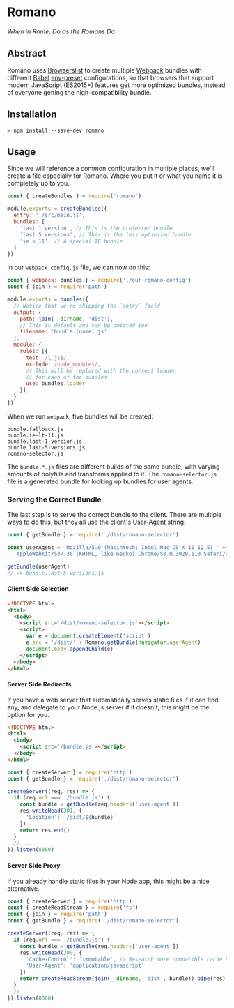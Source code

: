 # Romano

_When in Rome, Do as the Romans Do_

## Abstract
Romano uses [Browserslist][b] to create multiple [Webpack][w] bundles with different
[Babel][bl] [env-preset][e] configurations, so that browsers that support modern
JavaScript (ES2015+) features get more optimized bundles, instead of everyone getting the
high-compatibility bundle.

## Installation
```shell
> npm install --save-dev romano
```

## Usage
Since we will reference a common configuration in multiple places, we'll create a file
especially for Romano. Where you put it or what you name it is completely up to you.

```javascript
const { createBundles } = require('romano')

module.exports = createBundles({
  entry: './src/main.js',
  bundles: [
    'last 1 version', // This is the preferred bundle
    'last 5 versions', // This is the less optimized bundle
    'ie < 11', // A special IE bundle
  ]
})
```

In our `webpack.config.js` file, we can now do this:

```javascript
const { webpack: bundles } = require('./our-romano-config')
const { join } = require('path')

module.exports = bundles({
  // Notice that we're skipping the `entry` field
  output: {
    path: join(__dirname, 'dist'),
    // This is default and can be omitted too
    filename: 'bundle.[name].js'
  },
  module: {
    rules: [{
      test: /\.js$/,
      exclude: /node_modules/,
      // This will be replaced with the correct loader
      // for each of the bundles
      use: bundles.loader
    }]
  }
})
```

When we run `webpack`, five bundles will be created:

```
bundle.fallback.js
bundle.ie-lt-11.js
bundle.last-1-version.js
bundle.last-5-versions.js
romano-selector.js
```

The `bundle.*.js` files are different builds of the same bundle, with varying amounts of
polyfills and transforms applied to it. The `romano-selector.js` file is a generated
bundle for looking up bundles for user agents.

### Serving the Correct Bundle
The last step is to serve the correct bundle to the client. There are multiple ways to do
this, but they all use the client's User-Agent string:

```javascript
const { getBundle } = require('./dist/romano-selector')

const userAgent = 'Mozilla/5.0 (Macintosh; Intel Mac OS X 10_12_5) ' +
  'AppleWebKit/537.36 (KHTML, like Gecko) Chrome/58.0.3029.110 Safari/537.36'

getBundle(userAgent)
// => bundle.last-5-versions.js
```

#### Client Side Selection
```html
<!DOCTYPE html>
<html>
  <body>
    <script src='/dist/romano-selector.js'></script>
    <script>
      var e = document.createElement('script')
      e.src = '/dist/' + Romano.getBundle(navigator.userAgent)
      document.body.appendChild(e)
    </script>
  </body>
</html>
```

#### Server Side Redirects
If you have a web server that automatically serves static files if it can find any, and
delegate to your Node.js server if it doesn't, this might be the option for you.

```html
<!DOCTYPE html>
<html>
  <body>
    <script src='/bundle.js'></script>
  </body>
</html>
```

```javascript
const { createServer } = require('http')
const { getBundle } = require('./dist/romano-selector')

createServer((req, res) => {
  if (req.url === '/bundle.js') {
    const bundle = getBundle(req.headers['user-agent'])
    res.writeHead(301, {
      'Location': `/dist/${bundle}`
    })
    return res.end()
  }
  // ...
}).listen(8080)
```

#### Server Side Proxy
If you already handle static files in your Node app, this might be a nice alternative.

```javascript
const { createServer } = require('http')
const { createReadStream } = require('fs')
const { join } = require('path')
const { getBundle } = require('./dist/romano-selector')

createServer((req, res) => {
  if (req.url === '/bundle.js') {
    const bundle = getBundle(req.headers['user-agent'])
    res.writeHead(200, {
      'Cache-Control': 'immutable', // Research more compatible cache headers
      'User-Agent': 'application/javascript'
    })
    return createReadStream(join(__dirname, 'dist', bundle)).pipe(res)
  }
  // ...
}).listen(8080)
```

[b]: http://browserl.ist
[w]: https://webpack.js.org
[bl]: https://babeljs.io
[e]: https://babeljs.io/docs/plugins/preset-env/
